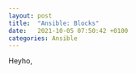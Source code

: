 ```yaml
---
layout: post
title:  "Ansible: Blocks"
date:   2021-10-05 07:50:42 +0100
categories: Ansible
---
```


Heyho,

